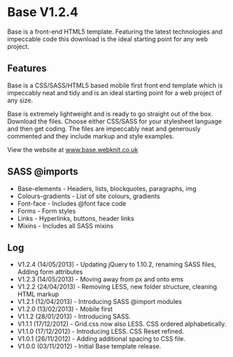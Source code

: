 Base V1.2.4
===========

Base is a front-end HTML5 template. Featuring the latest technologies and impeccable code this download is the ideal starting point for any web project. 

Features
--------

Base is a CSS/SASS/HTML5 based mobile first front end template which is impeccably neat and tidy and is an ideal starting point for a web project of any size.

Base is extremely lightweight and is ready to go straight out of the box. Download the files. Choose either CSS/SASS for your stylesheet language and then get coding. The files are impeccably neat and generously commented and they include markup and style examples.

View the website at www.base.webknit.co.uk

SASS @imports
-------------

- Base-elements - Headers, lists, blockquotes, paragraphs, img
- Colours-gradients - List of site colours, gradients
- Font-face - Includes @font face code
- Forms - Form styles
- Links - Hyperlinks, buttons, header links
- Mixins - Includes all SASS mixins

Log
---

- V1.2.4 (14/05/2013) - Updating jQuery to 1.10.2, renaming SASS files, Adding form attributes
- V1.2.3 (14/05/2013) - Moving away from px and onto ems
- V1.2.2 (24/04/2013) - Removing LESS, new folder structure, cleaning HTML markup
- V1.2.1 (12/04/2013) - Introducing SASS @import modules
- V1.2.0 (13/02/2013) - Mobile first
- V1.1.2 (28/01/2013) - Introducing SASS.
- V1.1.1 (17/12/2012) - Grid.css now also LESS. CSS ordered alphabetically.
- V1.1.0 (17/12/2012) - Introducing LESS. CSS Reset refined.
- V1.0.1 (26/11/2012) - Adding additional spacing to CSS file.
- V1.0.0 (03/11/2012) - Initial Base template release.





